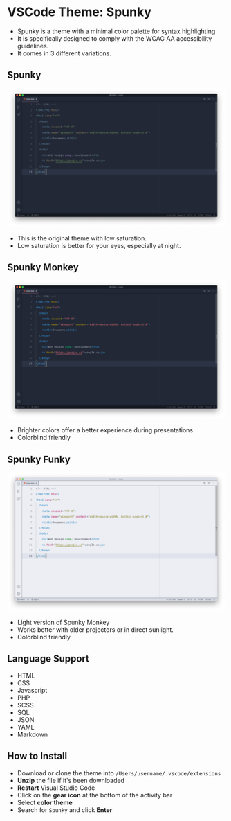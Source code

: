 # VSCode Theme: Spunky

- Spunky is a theme with a minimal color palette for syntax highlighting.
- It is specifically designed to comply with the WCAG AA accessibility guidelines.
- It comes in 3 different variations.

## Spunky

![Spunky Screenshot](https://raw.githubusercontent.com/karamfd/spunky/master/img/spunky.png)

- This is the original theme with low saturation.
- Low saturation is better for your eyes, especially at night.

## Spunky Monkey

![Spunky Monkey Screenshot](https://raw.githubusercontent.com/karamfd/spunky/master/img/spunky-monkey.png)

- Brighter colors offer a better experience during presentations.
- Colorblind friendly

## Spunky Funky

![Spunky Funky Screenshot](https://raw.githubusercontent.com/karamfd/spunky/master/img/spunky-funky.png)

- Light version of Spunky Monkey
- Works better with older projectors or in direct sunlight.
- Colorblind friendly

## Language Support

- HTML
- CSS
- Javascript
- PHP
- SCSS
- SQL
- JSON
- YAML
- Markdown

## How to Install

- Download or clone the theme into `/Users/username/.vscode/extensions`
- **Unzip** the file if it's been downloaded
- **Restart** Visual Studio Code
- Click on the **gear icon** at the bottom of the activity bar
- Select **color theme**
- Search for `Spunky` and click **Enter**
